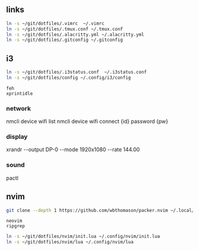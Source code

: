 ## links

```sh
ln -s ~/git/dotfiles/.vimrc  ~/.vimrc
ln -s ~/git/dotfiles/.tmux.conf ~/.tmux.conf
ln -s ~/git/dotfiles/.alacritty.yml ~/.alacritty.yml
ln -s ~/git/dotfiles/.gitconfig ~/.gitconfig
```

## i3

```sh
ln -s ~/git/dotfiles/.i3status.conf  ~/.i3status.conf
ln -s ~/git/dotfiles/config ~/.config/i3/config
```

```packages
feh
xprintidle
```

### network

nmcli device wifi list
nmcli device wifi connect {id} password {pw}

### display

xrandr --output DP-0 --mode 1920x1080 --rate 144.00

### sound

pactl

## nvim

```sh
git clone --depth 1 https://github.com/wbthomason/packer.nvim ~/.local/share/nvim/site/pack/packer/start/packer.nvim
```

```packages
neovim
ripgrep
```

```sh
ln -s ~/git/dotfiles/nvim/init.lua ~/.config/nvim/init.lua
ln -s ~/git/dotfiles/nvim/lua ~/.config/nvim/lua
```
